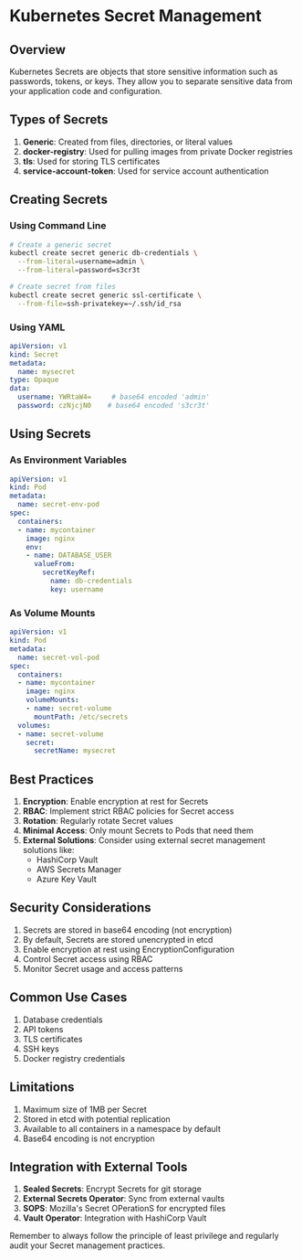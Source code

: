 # Kubernetes Secret Management

## Overview
Kubernetes Secrets are objects that store sensitive information such as passwords, tokens, or keys. They allow you to separate sensitive data from your application code and configuration.

## Types of Secrets
1. **Generic**: Created from files, directories, or literal values
2. **docker-registry**: Used for pulling images from private Docker registries
3. **tls**: Used for storing TLS certificates
4. **service-account-token**: Used for service account authentication

## Creating Secrets

### Using Command Line
```bash
# Create a generic secret
kubectl create secret generic db-credentials \
  --from-literal=username=admin \
  --from-literal=password=s3cr3t

# Create secret from files
kubectl create secret generic ssl-certificate \
  --from-file=ssh-privatekey=~/.ssh/id_rsa
```

### Using YAML
```yaml
apiVersion: v1
kind: Secret
metadata:
  name: mysecret
type: Opaque
data:
  username: YWRtaW4=     # base64 encoded 'admin'
  password: czNjcjN0    # base64 encoded 's3cr3t'
```

## Using Secrets

### As Environment Variables
```yaml
apiVersion: v1
kind: Pod
metadata:
  name: secret-env-pod
spec:
  containers:
  - name: mycontainer
    image: nginx
    env:
    - name: DATABASE_USER
      valueFrom:
        secretKeyRef:
          name: db-credentials
          key: username
```

### As Volume Mounts
```yaml
apiVersion: v1
kind: Pod
metadata:
  name: secret-vol-pod
spec:
  containers:
  - name: mycontainer
    image: nginx
    volumeMounts:
    - name: secret-volume
      mountPath: /etc/secrets
  volumes:
  - name: secret-volume
    secret:
      secretName: mysecret
```

## Best Practices

1. **Encryption**: Enable encryption at rest for Secrets
2. **RBAC**: Implement strict RBAC policies for Secret access
3. **Rotation**: Regularly rotate Secret values
4. **Minimal Access**: Only mount Secrets to Pods that need them
5. **External Solutions**: Consider using external secret management solutions like:
   - HashiCorp Vault
   - AWS Secrets Manager
   - Azure Key Vault

## Security Considerations

1. Secrets are stored in base64 encoding (not encryption)
2. By default, Secrets are stored unencrypted in etcd
3. Enable encryption at rest using EncryptionConfiguration
4. Control Secret access using RBAC
5. Monitor Secret usage and access patterns

## Common Use Cases

1. Database credentials
2. API tokens
3. TLS certificates
4. SSH keys
5. Docker registry credentials

## Limitations

1. Maximum size of 1MB per Secret
2. Stored in etcd with potential replication
3. Available to all containers in a namespace by default
4. Base64 encoding is not encryption

## Integration with External Tools

1. **Sealed Secrets**: Encrypt Secrets for git storage
2. **External Secrets Operator**: Sync from external vaults
3. **SOPS**: Mozilla's Secret OPerationS for encrypted files
4. **Vault Operator**: Integration with HashiCorp Vault

Remember to always follow the principle of least privilege and regularly audit your Secret management practices.
